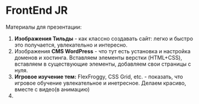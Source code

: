 # FrontEnd JR
Материалы для презентации:
1. **Изображения Тильды** - как классно создавать сайт: легко и быстро это получается, увлекательно и интересно.
2. Изображения **CMS WordPress** - что тут есть установка и настройка доменов и хостинга. Вставляем элементы верстки (HTML+CSS), вставляем в существующие элементы, добавляем свои страницы с нуля.
3. **Игровое изучение тем:** FlexFroggy, CSS Grid, etc. - показать, что игровое обучение увлекательное и инетресное. Делаем красиво, вместе с видео(в анимацию)
4. 